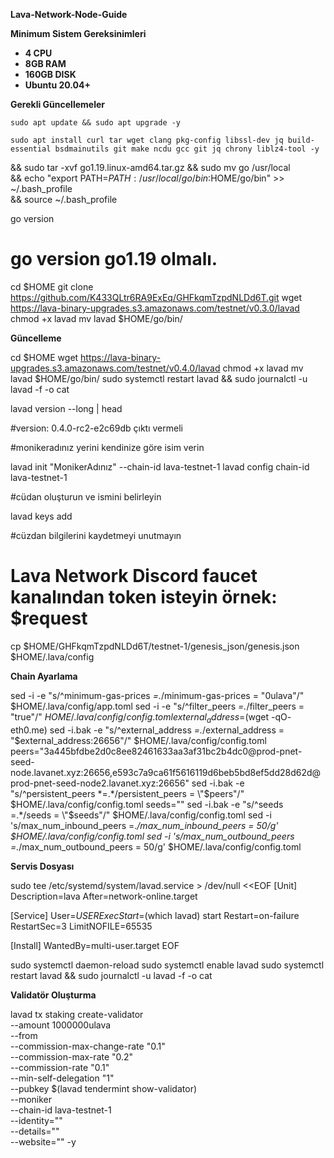 **Lava-Network-Node-Guide**


**Minimum Sistem Gereksinimleri**

- **4 CPU**
- **8GB RAM**
- **160GB DISK**
- **Ubuntu 20.04+**


**Gerekli Güncellemeler**

```
sudo apt update && sudo apt upgrade -y
```

```
sudo apt install curl tar wget clang pkg-config libssl-dev jq build-essential bsdmainutils git make ncdu gcc git jq chrony liblz4-tool -y
```

&& sudo tar -xvf go1.19.linux-amd64.tar.gz && sudo mv go /usr/local \
&& echo "export PATH=$PATH:/usr/local/go/bin:$HOME/go/bin" >> ~/.bash_profile \
&& source ~/.bash_profile


go version

# go version go1.19 olmalı.


cd $HOME
git clone https://github.com/K433QLtr6RA9ExEq/GHFkqmTzpdNLDd6T.git
wget https://lava-binary-upgrades.s3.amazonaws.com/testnet/v0.3.0/lavad
chmod +x lavad
mv lavad $HOME/go/bin/


**Güncelleme**


cd $HOME
wget https://lava-binary-upgrades.s3.amazonaws.com/testnet/v0.4.0/lavad
chmod +x lavad
mv lavad $HOME/go/bin/
sudo systemctl restart lavad && sudo journalctl -u lavad -f -o cat


lavad version --long | head

#version: 0.4.0-rc2-e2c69db çıktı vermeli


#monikeradınız yerini kendinize göre isim verin

lavad init "MonikerAdınız" --chain-id lava-testnet-1
lavad config chain-id lava-testnet-1

#cüdan oluşturun ve ismini belirleyin

lavad keys add <Cuzdanismi>

#cüzdan bilgilerini kaydetmeyi unutmayın
# Lava Network Discord faucet kanalından token isteyin örnek: $request <cuzdanadresi>


cp $HOME/GHFkqmTzpdNLDd6T/testnet-1/genesis_json/genesis.json $HOME/.lava/config


**Chain Ayarlama**


sed -i -e "s/^minimum-gas-prices *=.*/minimum-gas-prices = \"0ulava\"/" $HOME/.lava/config/app.toml
sed -i -e "s/^filter_peers *=.*/filter_peers = \"true\"/" $HOME/.lava/config/config.toml
external_address=$(wget -qO- eth0.me) 
sed -i.bak -e "s/^external_address *=.*/external_address = \"$external_address:26656\"/" $HOME/.lava/config/config.toml
peers="3a445bfdbe2d0c8ee82461633aa3af31bc2b4dc0@prod-pnet-seed-node.lavanet.xyz:26656,e593c7a9ca61f5616119d6beb5bd8ef5dd28d62d@prod-pnet-seed-node2.lavanet.xyz:26656"
sed -i.bak -e "s/^persistent_peers *=.*/persistent_peers = \"$peers\"/" $HOME/.lava/config/config.toml
seeds=""
sed -i.bak -e "s/^seeds =.*/seeds = \"$seeds\"/" $HOME/.lava/config/config.toml
sed -i 's/max_num_inbound_peers =.*/max_num_inbound_peers = 50/g' $HOME/.lava/config/config.toml
sed -i 's/max_num_outbound_peers =.*/max_num_outbound_peers = 50/g' $HOME/.lava/config/config.toml


**Servis Dosyası**

sudo tee /etc/systemd/system/lavad.service > /dev/null <<EOF
[Unit]
Description=lava
After=network-online.target

[Service]
User=$USER
ExecStart=$(which lavad) start
Restart=on-failure
RestartSec=3
LimitNOFILE=65535

[Install]
WantedBy=multi-user.target
EOF


sudo systemctl daemon-reload
sudo systemctl enable lavad
sudo systemctl restart lavad && sudo journalctl -u lavad -f -o cat


**Validatör Oluşturma**


lavad tx staking create-validator \
  --amount 1000000ulava \
  --from <cuzdanismi> \
  --commission-max-change-rate "0.1" \
  --commission-max-rate "0.2" \
  --commission-rate "0.1" \
  --min-self-delegation "1" \
  --pubkey  $(lavad tendermint show-validator) \
  --moniker <monikerismi> \
  --chain-id lava-testnet-1 \
  --identity="" \
  --details="" \
  --website="" -y







